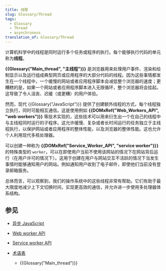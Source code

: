 ```yaml
---
title: 线程
slug: Glossary/Thread
tags:
  - Glossary
  - Thread
  - asynchronous
translation_of: Glossary/Thread
---
```


计算机科学中的线程是同时运行多个任务或程序的执行。每个能够执行代码的单元称为**线程**。

**{{Glossary("Main_thread", "主线程")}}** 是浏览器用来处理用户事件、渲染和绘制显示以及运行组成典型网页或应用程序的大部分代码的线程。因为这些事情都发生在一个线程中，一个缓慢的网站或者应用程序脚本会减低整个浏览器的速度；更糟糕的是，如果一个网站或者应用程序脚本进入无限循环，整个浏览器将会挂起。这导致了令人沮丧、迟缓（或更糟）的用户体验。

然而，现代 {{Glossary("JavaScript")}} 提供了创建额外线程的方式，每个线程独立执行，同时可能相互通信。这是使用例如 **{{DOMxRef("Web_Workers_API", "web workers")}}** 等技术实现的，这些技术可以用来衍生出一个在自己的线程中与主线程同时运行的子程序。这允许缓慢、复杂或者长时间运行的任务独立于主线程执行，以保护网站或者应用程序的整体性能，以及浏览器的整体性能。这也允许个人利用现代多核处理器。

可以创建一种称为 **{{DOMxRef("Service_Worker_API", "service worker")}}** 的特殊类型的 `worker`，可以在即使用户当前不使用该网站的情况下在网站背后运行（在用户许可的情况下）。这用于创建在用户与网站交互不活跃的情况下当发生事情时能够通知用户的网站。例如通知用户收到了电子邮件，即使他们当前没有登录邮箱服务。

总体而言，可以观察到，我们的操作系统中的这些线程非常有帮助。它们有助于最大限度地减少上下文切换时间，实现更高效的通信，并允许进一步使用多处理器体系结构。

## 参见

- [异步 JavaScript](/zh-CN/docs/Learn/JavaScript/Asynchronous)
- [Web worker API](/zh-CN/docs/Web/API/Web_Workers_API)
- [Service worker API](/zh-CN/docs/Web/API/Service_Worker_API)
- [术语表](/zh-CN/docs/Glossary)

  - {{Glossary("Main_thread")}}
